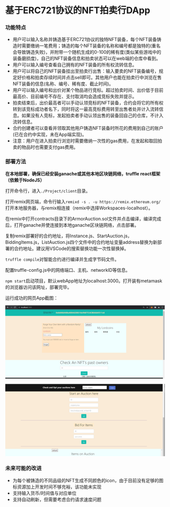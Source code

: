 # 基于ERC721协议的NFT拍卖行DApp

### 功能特点

- 用户可以输入名称并铸造基于ERC721协议的独特NFT装备，每个NFT装备铸造时需要缴纳一笔费用；铸造的每个NFT装备的名称和编号都是独特的(重名会导致铸造失败)，并附带一个随机生成的0-100的稀有度(类似某些游戏中的装备磨损度)，自己的NFT装备信息和拍卖状态可以在web端的仓库中看到。
- 用户可以输入编号查看自己拥有的NFT装备的所有权流转信息。
- 用户可以将自己的NFT装备挂出至拍卖行出售：输入要卖的NFT装备编号，规定好价格和拍卖存续时间并点击sell即可。其他用户也能在拍卖行中浏览在售NFT装备的信息(名称、编号、稀有度、截止时间)。
- 用户可以输入编号和出价对某个物品进行竞标。超过拍卖时间、出价低于目前最高价、目前编号不存在、支付取消均会造成竞标失败并提示。
- 拍卖结束后，出价最高者可以手动认领竞标的NFT装备，合约会将它的所有权转到该竞标成功者名下，同时将这一最高竞标费用转至出售者处并计入流转信息。如果没有人竞标，发起拍卖者手动认领出售的装备回自己的仓库，不计入流转信息。
- 合约创建者可以查看并领取其他用户铸造NFT装备时所花的费用到自己的账户(已在合约中实现，未在App端实现)。
- 注意：用户在进入拍卖行浏览时需要缴纳一次性的gas费用，在发起和取回拍卖的物品时也需要支付gas费用。

### 部署方法

**在本地部署，确保已经安装ganache或其他本地区块链网络，truffle react框架（依赖于NodeJS）**

打开命令行，进入`./Project/client`目录。

打开remix网页端，命令行输入`remixd -s . -u https://remix.ethereum.org/`打开本地服务器，与remix相连接（remix中选择Workspaces-localhost）。

在remix中打开contracts目录下的ArmorAuction.sol文件并点击编译，编译完成后，打开ganache并使连接到本地ganache区块链网络，点击部署。

复制remix部署好的合约地址，将Instance.js、StartAuction.js，BiddingItems.js，ListAuction.js四个文件中的合约地址变量address替换为新部署的合约地址。建议用VSCode的搜索替换功能一次性替换掉。

`truffle compile`对智能合约进行编译并生成字节码文件。

配置truffle-config.js中的网络端口、主机、networkID等信息。

`npm start`启动项目，默认webApp地址为localhost:3000。打开装有metamask的浏览器访问该网址，部署完毕。

运行成功的网页App截图：

![运行成功截图1](./运行成功截图1.png)

![运行成功截图2](./运行成功截图2.png)

### 未来可能的改进

- 为每个被铸造的不同品级的NFT生成不同颜色的icon，由于目前没有足够的图标资源加上开发时间不够充裕，该功能未实现
- 支持输入货币/时间值与对应单位
- 支持自动刷新，但需要考虑合约请求速度问题